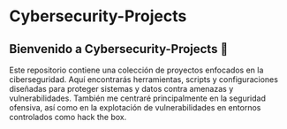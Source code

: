 # Cybersecurity-Projects

## Bienvenido a Cybersecurity-Projects 🔐  

Este repositorio contiene una colección de proyectos enfocados en la ciberseguridad. Aquí encontrarás herramientas, scripts y configuraciones diseñadas para proteger sistemas y datos contra amenazas y vulnerabilidades. También me centraré principalmente en la seguridad ofensiva, así como en la explotación de vulnerabilidades en entornos controlados como hack the box.
